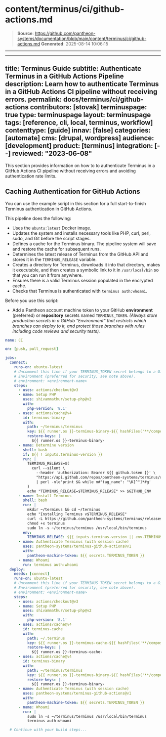 # content/terminus/ci/github-actions.md

> **Source**: https://github.com/pantheon-systems/documentation/blob/main/content/terminus/ci/github-actions.md
> **Generated**: 2025-08-14 10:06:15

---

---
title: Terminus Guide
subtitle: Authenticate Terminus in a GitHub Actions Pipeline
description: Learn how to authenticate Terminus in a GitHub Actions CI pipeline without receiving errors.
permalink: docs/terminus/ci/github-actions
contributors: [stovak]
terminuspage: true
type: terminuspage
layout: terminuspage
tags: [reference, cli, local, terminus, workflow]
contenttype: [guide]
innav: [false]
categories: [automate]
cms: [drupal, wordpress]
audience: [development]
product: [terminus]
integration: [--]
reviewed: "2023-06-08"
---

This section provides information on how to to authenticate Terminus in a GitHub Actions CI pipeline without receiving errors and avoiding authentication rate limits.

## Caching Authentication for GitHub Actions

You can use the example script in this section for a full start-to-finish Terminus authentication in GitHub Actions.

This pipeline does the following:

- Uses the `ubuntu:latest` Docker image.
- Updates the system and installs necessary tools like PHP, curl, perl, sudo, and Git before the script stages.
- Defines a cache for the Terminus binary. The pipeline system will save and restore the cache for subsequent runs.
- Determines the latest release of Terminus from the GitHub API and stores it in the `TERMINUS_RELEASE` variable.
- Creates a directory for Terminus, downloads it into that directory, makes it executable, and then creates a symbolic link to it in `/usr/local/bin` so that you can run it from anywhere.
- Ensures there is a valid Terminus session populated in the encrypted cache.
- Checks that Terminus is authenticated with `terminus auth:whoami`.


<Alert title="Note"  type="info" >

Before you use this script:

- Add a Pantheon account machine token to your GitHub **environment** (preferred) or **repository** secrets named `TERMINUS_TOKEN`. _(Always store production secrets in a GitHub "Environment" that restricts which branches can deploy to it, and protect those branches with rules including code reviews and security tests)._

</Alert>

```yaml:title=.github/workflows/terminus-cache-auth.yml
name: CI

on: [push, pull_request]

jobs:
  connect:
    runs-on: ubuntu-latest
    # Uncomment this line if your TERMINUS_TOKEN secret belongs to a GitHub
    # Environment (preferred for security, see note above).
    # environment: <environment-name>
    steps:
      - uses: actions/checkout@v3
      - name: Setup PHP
        uses: shivammathur/setup-php@v2
        with:
          php-version: '8.1'
      - uses: actions/cache@v4
        id: terminus-binary
        with:
          path: ~/terminus/terminus
          key: ${{ runner.os }}-terminus-binary-${{ hashFiles('**/composer.lock') }}
          restore-keys: |
            ${{ runner.os }}-terminus-binary-
      - name: Determine version
        shell: bash
        if: ${{ ! inputs.terminus-version }}
        run: |
          TERMINUS_RELEASE=$(
            curl --silent \
              --header 'authorization: Bearer ${{ github.token }}' \
              "https://api.github.com/repos/pantheon-systems/terminus/releases/latest" \
              | perl -nle'print $& while m#"tag_name": "\K[^"]*#g'
          )
          echo "TERMINUS_RELEASE=$TERMINUS_RELEASE" >> $GITHUB_ENV
      - name: Install Terminus
        shell: bash
        run: |
          mkdir ~/terminus && cd ~/terminus
          echo "Installing Terminus v$TERMINUS_RELEASE"
          curl -L https://github.com/pantheon-systems/terminus/releases/download/$TERMINUS_RELEASE/terminus.phar --output terminus
          chmod +x terminus
          sudo ln -s ~/terminus/terminus /usr/local/bin/terminus
        env:
          TERMINUS_RELEASE: ${{ inputs.terminus-version || env.TERMINUS_RELEASE }}
      - name: Authenticate Terminus (with session cache)
        uses: pantheon-systems/terminus-github-actions@v1
        with:
          pantheon-machine-token: ${{ secrets.TERMINUS_TOKEN }}
      - name: Whoami
        run: terminus auth:whoami
  deploy:
    needs: [connect]
    runs-on: ubuntu-latest
    # Uncomment this line if your TERMINUS_TOKEN secret belongs to a GitHub
    # Environment (preferred for security, see note above).
    # environment: <environment-name>
    steps:
      - uses: actions/checkout@v3
      - name: Setup PHP
        uses: shivammathur/setup-php@v2
        with:
          php-version: '8.1'
      - uses: actions/cache@v4
        id: terminus-cache
        with:
          path: ~/.terminus
          key: ${{ runner.os }}-terminus-cache-${{ hashFiles('**/composer.lock') }}
          restore-keys: |
            ${{ runner.os }}-terminus-cache-
      - uses: actions/cache@v4
        id: terminus-binary
        with:
          path: ~/terminus/terminus
          key: ${{ runner.os }}-terminus-binary-${{ hashFiles('**/composer.lock') }}
          restore-keys: |
            ${{ runner.os }}-terminus-binary-
      - name: Authenticate Terminus (with session cache)
        uses: pantheon-systems/terminus-github-actions@v1
        with:
          pantheon-machine-token: ${{ secrets.TERMINUS_TOKEN }}
      - name: Whoami
        run: |
          sudo ln -s ~/terminus/terminus /usr/local/bin/terminus
          terminus auth:whoami

  # Continue with your build steps...
```
